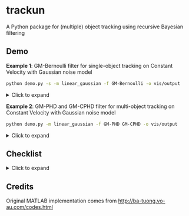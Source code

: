 # trackun

A Python package for (multiple) object tracking using recursive Bayesian filtering

## **Demo**

**Example 1**: GM-Bernoulli filter for single-object tracking on Constant Velocity with Gaussian noise model

```bash
python demo.py -s -m linear_gaussian -f GM-Bernoulli -o vis/output
```

<details>
  <summary>Click to expand</summary>

![Examples of GM-Bernoulli filter](images/gm-bernoulli.gif)

</details>

**Example 2**: GM-PHD and GM-CPHD filter for multi-object tracking on Constant Velocity with Gaussian noise model

```bash
python demo.py -m linear_gaussian -f GM-PHD GM-CPHD -o vis/output
```

<details>
  <summary>Click to expand</summary>

![Examples of GM-PHD and GM-CPHD filter](images/gm-phd-cphd.gif)

</details>

## **Checklist**

<details>
  <summary>Click to expand</summary>

### **Filters**

<details>
  <summary>Click to expand</summary>

- [ ] Single Object
  - [ ] Kalman Filter (GMS)
  - [ ] Particle Filter (SMC)
  - [ ] Extended Kalman Filter (EKF)
  - [ ] Unscented Kalman Filter (UKF)
- [ ] Bernoulli
  - [x] Kalman Filter (GMS)
  - [ ] Particle Filter (SMC)
  - [ ] Extended Kalman Filter (EKF)
  - [ ] Unscented Kalman Filter (UKF)
- [ ] Probability Hypothesis Density (PHD)
  - [x] Kalman Filter (GMS)
  - [ ] Particle Filter (SMC)
  - [ ] Extended Kalman Filter (EKF)
  - [ ] Unscented Kalman Filter (UKF)
- [ ] Cardinalized Probability Hypothesis Density (CPHD)
  - [x] Kalman Filter (GMS)
  - [ ] Particle Filter (SMC)
  - [ ] Extended Kalman Filter (EKF)
  - [ ] Unscented Kalman Filter (UKF)
- [ ] Robust Probability Hypothesis Density (PHD)
  - [ ] Unknown clutter (Lambda-CPHD)
    - [ ] Kalman Filter (GMS)
    - [ ] Particle Filter (SMC)
    - [ ] Extended Kalman Filter (EKF)
    - [ ] Unscented Kalman Filter (UKF)
  - [ ] Unknown detection probability (pD-CPHD)
    - [ ] Kalman Filter (GMS)
    - [ ] Particle Filter (SMC)
    - [ ] Extended Kalman Filter (EKF)
    - [ ] Unscented Kalman Filter (UKF)
  - [ ] Unknown clutter rate and detection probability
    - [ ] Kalman Filter (GMS)
    - [ ] Particle Filter (SMC)
    - [ ] Extended Kalman Filter (EKF)
    - [ ] Unscented Kalman Filter (UKF)
- [ ] Cardinality Balanced Multi-target Multi-Bernoulli (CBMeMBer)
  - [ ] Kalman Filter (GMS)
  - [ ] Particle Filter (SMC)
  - [ ] Extended Kalman Filter (EKF)
  - [ ] Unscented Kalman Filter (UKF)
- [ ] Generalized Labeled Multi-Bernoulli (GLMB)
  - [ ] Kalman Filter (GMS)
  - [ ] Particle Filter (SMC)
  - [ ] Extended Kalman Filter (EKF)
  - [ ] Unscented Kalman Filter (UKF)
- [ ] Labeled Multi-Bernoulli (LMB)
  - [ ] Kalman Filter (GMS)
  - [ ] Particle Filter (SMC)
  - [ ] Extended Kalman Filter (EKF)
  - [ ] Unscented Kalman Filter (UKF)
  
</details>

### **Models**

<details>
  <summary>Click to expand</summary>

#### Motion model

- [ ] Linear Gaussian
  - [x] Constant velocity
- [ ] Non-Linear Gaussian
  - [x] Coordinated turn (CT)

#### Measurement model

- [ ] Linear Gaussian
  - [x] Cartesian coordinate
- [ ] Non-Linear
  - [x] Bearing/Polar coordinate

#### Other models

- [ ] Birth model
  - [x] Multi-Bernoulli Gaussian
  - [x] Multi-Bernoulli Gaussian Mixture
- [ ] Detection model
  - [x] Constant probability
  - [x] Bearing Gaussian
- [ ] Survival model
  - [x] Constant probability
- [ ] Clutter model
  - [x] Uniform clutter
  
</details>

### **Metrics**

- [x] OSPA
- [ ] OSPA2

### **Utility**

- [ ] Examples and Visualization
- [ ] Benchmarking
- [ ] Optimization (consider memory-speed tradeoffs, JIT,...)
- [ ] System design and folder structure
- [ ] Testing

</details>

## **Credits**

Original MATLAB implementation comes from http://ba-tuong.vo-au.com/codes.html
